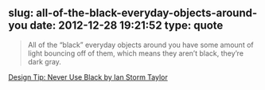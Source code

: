slug: all-of-the-black-everyday-objects-around-you
date: 2012-12-28 19:21:52
type: quote
---

> All of the “black” everyday objects around you have some amount of light bouncing off of them, which means they aren’t black, they’re dark gray.

[Design Tip: Never Use Black by Ian Storm Taylor](http://ianstormtaylor.com/design-tip-never-use-black/)
